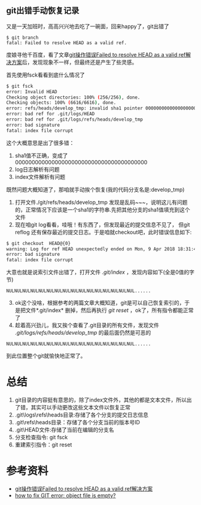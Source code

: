 ﻿git出错手动恢复记录
----------------
又是一天加班时，高高兴兴地去吃了一碗面，回来happy了，git出错了
```
$ git branch
fatal: Failed to resolve HEAD as a valid ref.
```

度娘寻他千百度，看了文章[git操作错误Failed to resolve HEAD as a valid ref解决方案](https://blog.csdn.net/ii_bat/article/details/61192230)后，发现现象不一样，但最终还是产生了些灵感。

首先使用fsck看看到底什么情况了
```bash
$ git fsck
error: Invalid HEAD
Checking object directories: 100% (256/256), done.
Checking objects: 100% (6616/6616), done.
error: refs/heads/develop_tmp: invalid sha1 pointer 0000000000000000000000000000000000000000
error: bad ref for .git/logs/HEAD
error: bad ref for .git/logs/refs/heads/develop_tmp
error: bad signature
fatal: index file corrupt
```

这个大概意思是出了很多错：

1. sha1值不正确，变成了0000000000000000000000000000000000000000
2. log日志解析有问题
3. index文件解析有问题

既然问题大概知道了，那咱就手动挨个恢复(我的代码分支名是:develop_tmp)

1. 打开文件./git/refs/heads/develop_tmp 发现是乱码~~~，说明这儿有问题的，正常情况下应该是一个sha1的字符串.先把其他分支的sha1值填充到这个文件
2. 现在咱git log看看，哇哦！有东西了，但发现最近的提交信息不见了， 但git reflog 还有保存最近的提交日志。于是咱就checkout吧，此时错误信息如下: 
```bash
$ git checkout  HEAD@{0}
warning: Log for ref HEAD unexpectedly ended on Mon, 9 Apr 2018 18:31:49 +0800.
error: bad signature
fatal: index file corrupt
```
大意也就是说索引文件出错了，打开文件 *.git/index* ，发现内容如下(全是0值的字节)
```
NULNULNULNULNULNULNULNULNULNULNULNULNULNULNULNUL......
```
3. ok这个没啥，根据参考的两篇文章大概知道，git是可以自己恢复索引的，于是把文件*.git/index* 删掉，然后再执行 *git reset* ，ok了，所有指令都能正常了
4. 趁着高兴劲儿，我又挨个查看了.git目录的所有文件，发现文件 *.git/logs/refs/heads/develop_tmp* 的最后面仍然是可恶的
```
NULNULNULNULNULNULNULNULNULNULNULNULNULNULNULNUL......
```
到此位置整个git就愉快地正常了。

# 总结
1. git目录的内容挺有意思的，除了index文件外，其他的都是文本文件，所以出了错，其实可以手动更改这些文本文件以恢复正常
2. .git\logs\refs\heads目录:存储了各个分支的提交日志信息
3. .git\refs\heads目录：存储了各个分支当前的版本号ID
4. .git\HEAD文件:存储了当前在编辑的分支名
5. 分支检查指令: git fsck
6. 重建索引指令：git reset

# 参考资料

* [git操作错误Failed to resolve HEAD as a valid ref解决方案](https://blog.csdn.net/ii_bat/article/details/61192230)
* [how to fix GIT error: object file is empty?
](https://stackoverflow.com/questions/11706215/how-to-fix-git-error-object-file-is-empty)